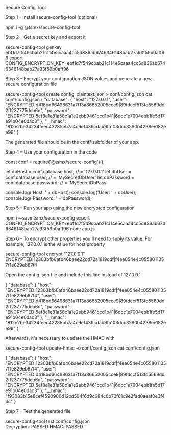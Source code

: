 Secure Config Tool

Step 1 - Install secure-config-tool (optional)

npm i -g @tsmx/secure-config-tool

Step 2 – Get a secret key and export it

secure-config-tool genkey
ebf1d7f549cbab21c114e5caaa4cc5d836ab6746346148bab27a93f59b0aff96
export CONFIG_ENCRYPTION_KEY=ebf1d7f549cbab21c114e5caaa4cc5d836ab6746346148bab27a93f59b0aff96

Step 3 – Encrypt your configuration JSON values and generate a new, secure configuration file

secure-config-tool create config_plaintext.json > conf/config.json
cat conf/config.json
{
  "database": {
    "host": "127.0.0.1",
    "user": "ENCRYPTED|d418bd66498631a7f13a86652005cce9|89fdccf513fd5569dd2ff237775dcb6d",
    "password": "ENCRYPTED|5ef8e1e81a58c1a1e2ebb9461ccd1b41|6dcc1e7004ebb1fe5d17e91b04e0dac3"
  },
  "__hmac": "812e2be34234feec43285bb7a4c9e1439cdab9fa103dcc3290b4238ee182ee99"
}

The generated file should be in the conf/ subfolder of your app.

Step 4 – Use your configuration in the code

const conf = require('@tsmx/secure-config')();

let dbHost = conf.database.host; // = '127.0.0.1'
let dbUser = conf.database.user; // = 'MySecretDbUser'
let dbPassword = conf.database.password; // = 'MySecretDbPass'

console.log('Host: ' + dbHost);
console.log('User: ' + dbUser);
console.log('Password: ' + dbPassword);

Step 5 – Run your app using the new encrypted configuration

npm i --save tsmx/secure-config
export CONFIG_ENCRYPTION_KEY=ebf1d7f549cbab21c114e5caaa4cc5d836ab6746346148bab27a93f59b0aff96
node app.js

Step 6 - To encrypt other properties you'll need to suply its value. For example, 127.0.0.1 is the value for host property

secure-config-tool encrypt "127.0.0.1"                                 
ENCRYPTED|12303bfb6afb46baee22cd72a1819cdf|f4ee054e4c0558011357f1e829eb87f4

Open the config.json file and include this line instead of 127.0.0.1

{
  "database": {
    "host": "ENCRYPTED|12303bfb6afb46baee22cd72a1819cdf|f4ee054e4c0558011357f1e829eb87f4",
    "user": "ENCRYPTED|d418bd66498631a7f13a86652005cce9|89fdccf513fd5569dd2ff237775dcb6d",
    "password": "ENCRYPTED|5ef8e1e81a58c1a1e2ebb9461ccd1b41|6dcc1e7004ebb1fe5d17e91b04e0dac3"
  },
  "__hmac": "812e2be34234feec43285bb7a4c9e1439cdab9fa103dcc3290b4238ee182ee99"
}

Afterwards, it's necessary to update the HMAC with

secure-config-tool update-hmac -o conf/config.json
cat conf/config.json

{
  "database": {
    "host": "ENCRYPTED|12303bfb6afb46baee22cd72a1819cdf|f4ee054e4c0558011357f1e829eb87f4",
    "user": "ENCRYPTED|d418bd66498631a7f13a86652005cce9|89fdccf513fd5569dd2ff237775dcb6d",
    "password": "ENCRYPTED|5ef8e1e81a58c1a1e2ebb9461ccd1b41|6dcc1e7004ebb1fe5d17e91b04e0dac3"
  },
  "__hmac": "f93083b15e8cef4590906d12cd594f6d9c684c6b73f61c9e2fad0aeaf0e3f43c"
}


Step 7 - Test the generated file

secure-config-tool test conf/config.json          
Decryption: PASSED
HMAC:       PASSED
